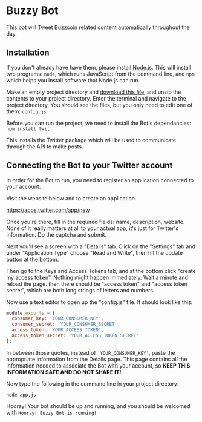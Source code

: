 # Buzzy Bot

This bot will Tweet Buzzcoin related content automatically throughout the day.

## Installation

If you don't already have have them, please install [Node.js](http://nodejs.org/). This will install two programs: `node`, which runs JavaScript from the command line, and `npm`, which helps you install software that Node.js can run.

Make an empty project directory and [download this file](https://github.com/jackkdev/buzzybot/archive/master.zip), and unzip the contents to your project directory. Enter the terminal and navigate to the project directory. You should see the files, but you only need to edit one of them: `config.js`

Before you can run the project, we need to install the Bot's dependancies:
`npm install twit`

This installs the Twitter package which will be used to communicate through the API to make posts.

## Connecting the Bot to your Twitter account

In order for the Bot to run, you need to register an application connected to your account.

Visit the website below and to create an application.

https://apps.twitter.com/app/new

Once you're there, fill in the required fields: name, description, website. None of it really matters at all to your actual app, it's just for Twitter's information. Do the captcha and submit.

Next you'll see a screen with a "Details" tab. Click on the "Settings" tab and under "Application Type" choose "Read and Write", then hit the update button at the bottom.

Then go to the Keys and Access Tokens tab, and at the bottom click "create my access token". Nothing might happen immediately. Wait a minute and reload the page. then there should be "access token" and "access token secret", which are both long strings of letters and numbers.

Now use a text editor to open up the "config.js" file. It should look like this:

```javascript
module.exports = {
  consumer_key: 'YOUR_CONSUMER_KEY',
  consumer_secret: 'YOUR_CONSUMER_SECRET',
  access_token: 'YOUR_ACCESS_TOKEN',
  access_token_secret: 'YOUR_ACCESS_TOKEN_SECRET'
};
```

In between those quotes, instead of `'YOUR_CONSUMER_KEY'`, paste the appropriate information from the Details page. This page contains all the information needed to associate the Bot with your account, so **KEEP THIS INFORMATION SAFE AND DO NOT SHARE IT!**

Now type the following in the command line in your project directory:

`node app.js`

Hooray! Your bot should be up and running, and you should be welcomed with `Hooray! Buzzy Bot is running!`
